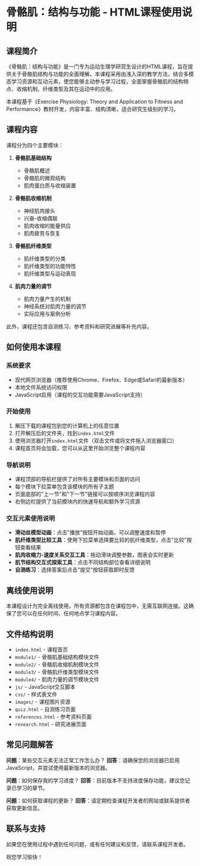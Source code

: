 # 骨骼肌：结构与功能 - HTML课程使用说明

## 课程简介

《骨骼肌：结构与功能》是一门专为运动生理学研究生设计的HTML课程，旨在提供关于骨骼肌结构与功能的全面理解。本课程采用由浅入深的教学方法，结合多模态学习资源和互动元素，使您能够主动参与学习过程，全面掌握骨骼肌的结构特点、收缩机制、纤维类型及其在运动中的应用。

本课程基于《Exercise Physiology: Theory and Application to Fitness and Performance》教材开发，内容丰富、结构清晰，适合研究生级别的学习。

## 课程内容

课程分为四个主要模块：

1. **骨骼肌基础结构**
   - 骨骼肌概述
   - 骨骼肌的微观结构
   - 肌肉蛋白质与收缩装置

2. **骨骼肌收缩机制**
   - 神经肌肉接头
   - 兴奋-收缩偶联
   - 肌肉收缩的能量供应
   - 肌肉疲劳与恢复

3. **骨骼肌纤维类型**
   - 肌纤维类型的分类
   - 肌纤维类型的功能特性
   - 肌纤维类型与运动表现

4. **肌肉力量的调节**
   - 肌肉力量产生的机制
   - 神经系统对肌肉力量的调节
   - 实际应用与案例分析

此外，课程还包含自测练习、参考资料和研究进展等补充内容。

## 如何使用本课程

### 系统要求

- 现代网页浏览器（推荐使用Chrome、Firefox、Edge或Safari的最新版本）
- 本地文件系统访问权限
- JavaScript启用（课程的交互功能需要JavaScript支持）

### 开始使用

1. 解压下载的课程包到您的计算机上的任意位置
2. 打开解压后的文件夹，找到`index.html`文件
3. 使用浏览器打开`index.html`文件（双击文件或将文件拖入浏览器窗口）
4. 课程首页将会加载，您可以从这里开始浏览整个课程内容

### 导航说明

- 课程顶部的导航栏提供了对所有主要模块和页面的访问
- 每个模块下拉菜单包含该模块的所有子主题
- 页面底部的"上一节"和"下一节"链接可以按顺序浏览课程内容
- 右侧边栏提供了当前模块内的快速导航和额外学习资源

### 交互元素使用说明

- **滑动丝模型动画**：点击"播放"按钮开始动画，可以调整速度和暂停
- **肌纤维类型比较工具**：使用下拉菜单选择要比较的肌纤维类型，点击"比较"按钮查看结果
- **肌肉收缩力-速度关系交互工具**：拖动滑块调整参数，图表会实时更新
- **肌节结构交互式探索工具**：点击不同结构部位查看详细说明
- **自测练习**：选择答案后点击"提交"按钮获取即时反馈

## 离线使用说明

本课程设计为完全离线使用，所有资源都包含在课程包中，无需互联网连接。这确保了您可以在任何时间、任何地点学习课程内容。

## 文件结构说明

- `index.html` - 课程首页
- `module1/` - 骨骼肌基础结构模块文件
- `module2/` - 骨骼肌收缩机制模块文件
- `module3/` - 骨骼肌纤维类型模块文件
- `module4/` - 肌肉力量的调节模块文件
- `js/` - JavaScript交互脚本
- `css/` - 样式表文件
- `images/` - 课程图片资源
- `quiz.html` - 自测练习页面
- `references.html` - 参考资料页面
- `research.html` - 研究进展页面

## 常见问题解答

**问题**：某些交互元素无法正常工作怎么办？
**回答**：请确保您的浏览器已启用JavaScript，并尝试使用最新版本的浏览器。

**问题**：如何保存我的学习进度？
**回答**：目前版本不支持进度保存功能，建议您记录已学习的章节。

**问题**：如何获取课程的更新？
**回答**：请定期检查课程开发者的网站或联系提供者获取更新信息。

## 联系与支持

如果您在使用过程中遇到任何问题，或有任何建议和反馈，请联系课程开发者。

祝您学习愉快！
